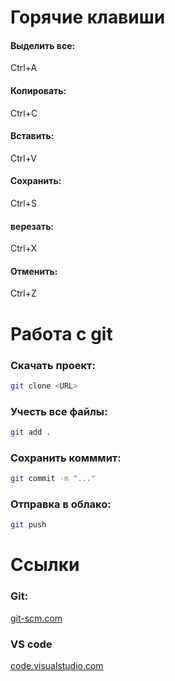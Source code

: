 # Горячие клавиши
#### Выделить все:
Ctrl+A 
#### Копировать:
Ctrl+C
#### Вставить:
Ctrl+V
#### Сохранить: 
Ctrl+S
#### верезать:
Ctrl+X
#### Отменить:
Ctrl+Z
# Работа с git
### Скачать проект:
```bash
git clone <URL>
```
### Учесть все файлы: 
```bash
git add .
```
### Сохранить  комммит:
```bash
git commit -m "..." 
```
### Отправка в облако:
```bash
git push
```

# Ссылки 
### Git:
[git-scm.com](https://git-scm.com/)
### VS code
[code.visualstudio.com](https://code.visualstudio.com/)
